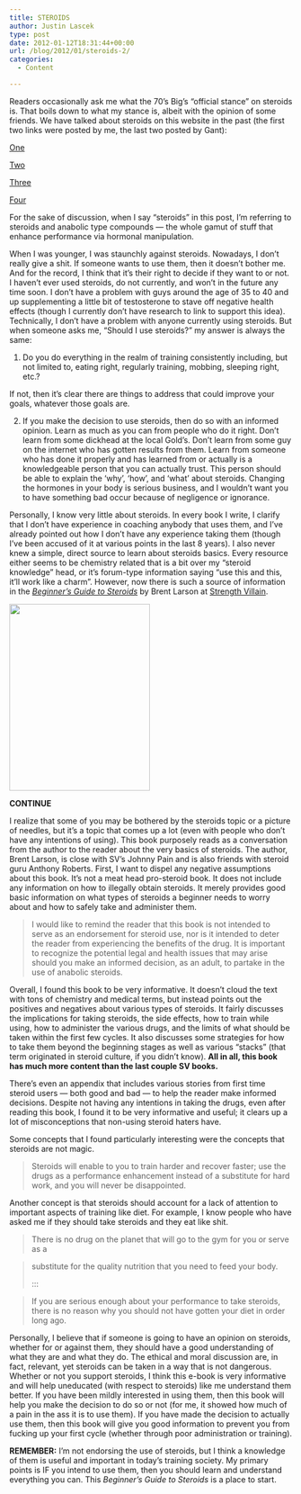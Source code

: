 ```yaml
---
title: STEROIDS
author: Justin Lascek
type: post
date: 2012-01-12T18:31:44+00:00
url: /blog/2012/01/steroids-2/
categories:
  - Content

---
```

Readers occasionally ask me what the 70&#8217;s Big&#8217;s &#8220;official stance&#8221; on steroids is. That boils down to what my stance is, albeit with the opinion of some friends. We have talked about steroids on this website in the past (the first two links were posted by me, the last two posted by Gant):
  
<a href="/blog/2010/02/id-like-a-word-with-you/" target="_blank">One</a>
  
<a href="/blog/2010/09/football-and-steroids-do-you-care/" target="_blank">Two</a>
  
<a href="/blog/2009/12/steroids/" target="_blank">Three</a>
  
<a href="/blog/2010/02/putting-the-cart-before-the-horse%E2%80%94steroid-qa/" target="_blank">Four</a>
  

  
For the sake of discussion, when I say &#8220;steroids&#8221; in this post, I&#8217;m referring to steroids and anabolic type compounds &#8212; the whole gamut of stuff that enhance performance via hormonal manipulation.
  

  
When I was younger, I was staunchly against steroids. Nowadays, I don&#8217;t really give a shit. If someone wants to use them, then it doesn&#8217;t bother me. And for the record, I think that it&#8217;s their right to decide if they want to or not. I haven&#8217;t ever used steroids, do not currently, and won&#8217;t in the future any time soon. I don&#8217;t have a problem with guys around the age of 35 to 40 and up supplementing a little bit of testosterone to stave off negative health effects (though I currently don&#8217;t have research to link to support this idea). Technically, I don&#8217;t have a problem with anyone currently using steroids. But when someone asks me, &#8220;Should I use steroids?&#8221; my answer is always the same:
  

  
1. Do you do everything in the realm of training consistently including, but not limited to, eating right, regularly training, mobbing, sleeping right, etc.?
  
If not, then it&#8217;s clear there are things to address that could improve your goals, whatever those goals are.
  
2. If you make the decision to use steroids, then do so with an informed opinion. Learn as much as you can from people who do it right. Don&#8217;t learn from some dickhead at the local Gold&#8217;s. Don&#8217;t learn from some guy on the internet who has gotten results from them. Learn from someone who has done it properly and has learned from or actually is a knowledgeable person that you can actually trust. This person should be able to explain the &#8216;why&#8217;, &#8216;how&#8217;, and &#8216;what&#8217; about steroids. Changing the hormones in your body is serious business, and I wouldn&#8217;t want you to have something bad occur because of negligence or ignorance.
  

  
Personally, I know very little about steroids. In every book I write, I clarify that I don&#8217;t have experience in coaching anybody that uses them, and I&#8217;ve already pointed out how I don&#8217;t have any experience taking them (though I&#8217;ve been accused of it at various points in the last 8 years). I also never knew a simple, direct source to learn about steroids basics. Every resource either seems to be chemistry related that is a bit over my &#8220;steroid knowledge&#8221; head, or it&#8217;s forum-type information saying &#8220;use this and this, it&#8217;ll work like a charm&#8221;. However, now there is such a source of information in the _<a href="http://strengthvillain.myshopify.com/collections/ebooks" target="_blank">Beginner&#8217;s Guide to Steroids</a>_ by Brent Larson at <a href="http://strengthvillain.com" target="_blank">Strength Villain</a>.
  

  
[<img data-attachment-id="6122" data-permalink="/blog/2012/01/steroids-2/sv_steroids_large/" data-orig-file="/2012/01/SV_steroids_large.jpg" data-orig-size="250,332" data-comments-opened="1" data-image-meta="{&quot;aperture&quot;:&quot;0&quot;,&quot;credit&quot;:&quot;&quot;,&quot;camera&quot;:&quot;&quot;,&quot;caption&quot;:&quot;&quot;,&quot;created_timestamp&quot;:&quot;0&quot;,&quot;copyright&quot;:&quot;&quot;,&quot;focal_length&quot;:&quot;0&quot;,&quot;iso&quot;:&quot;0&quot;,&quot;shutter_speed&quot;:&quot;0&quot;,&quot;title&quot;:&quot;&quot;}" data-image-title="SV_steroids_large" data-image-description="" data-medium-file="/2012/01/SV_steroids_large.jpg" data-large-file="/2012/01/SV_steroids_large.jpg" src="/2012/01/SV_steroids_large.jpg" alt="" title="SV_steroids_large" width="250" height="332" class="aligncenter size-full wp-image-6122" />][1]
  
**CONTINUE <!--more-->**


  

  
I realize that some of you may be bothered by the steroids topic or a picture of needles, but it&#8217;s a topic that comes up a lot (even with people who don&#8217;t have any intentions of using). This book purposely reads as a conversation from the author to the reader about the very basics of steroids. The author, Brent Larson, is close with SV&#8217;s Johnny Pain and is also friends with steroid guru Anthony Roberts. First, I want to dispel any negative assumptions about this book. It&#8217;s not a meat head pro-steroid book. It does not include any information on how to illegally obtain steroids. It merely provides good basic information on what types of steroids a beginner needs to worry about and how to safely take and administer them. 

> I would like to remind the reader that this book is not intended to serve as an endorsement for steroid use, nor is it intended to deter the reader from experiencing the benefits of the drug. It is important to recognize the potential legal and health issues that may arise should you make an informed decision, as an adult, to partake in the use of anabolic steroids.

Overall, I found this book to be very informative. It doesn&#8217;t cloud the text with tons of chemistry and medical terms, but instead points out the positives and negatives about various types of steroids. It fairly discusses the implications for taking steroids, the side effects, how to train while using, how to administer the various drugs, and the limits of what should be taken within the first few cycles. It also discusses some strategies for how to take them beyond the beginning stages as well as various &#8220;stacks&#8221; (that term originated in steroid culture, if you didn&#8217;t know). **All in all, this book has much more content than the last couple SV books.** 

There&#8217;s even an appendix that includes various stories from first time steroid users &#8212; both good and bad &#8212; to help the reader make informed decisions. Despite not having any intentions in taking the drugs, even after reading this book, I found it to be very informative and useful; it clears up a lot of misconceptions that non-using steroid haters have.
  

  
Some concepts that I found particularly interesting were the concepts that steroids are not magic. 

> Steroids will enable to you to train harder and recover faster; use the drugs as a performance enhancement instead of a substitute for hard work, and you will never be disappointed.

Another concept is that steroids should account for a lack of attention to important aspects of training like diet. For example, I know people who have asked me if they should take steroids and they eat like shit. 

> There is no drug on the planet that will go to the gym for you or serve as a
  
> substitute for the quality nutrition that you need to feed your body.
> 
> :::
  
> If you are serious enough about your performance to take steroids, there is no reason why you should not have gotten your diet in order long ago.

Personally, I believe that if someone is going to have an opinion on steroids, whether for or against them, they should have a good understanding of what they are and what they do. The ethical and moral discussion are, in fact, relevant, yet steroids can be taken in a way that is not dangerous. Whether or not you support steroids, I think this e-book is very informative and will help uneducated (with respect to steroids) like me understand them better. If you have been mildly interested in using them, then this book will help you make the decision to do so or not (for me, it showed how much of a pain in the ass it is to use them). If you have made the decision to actually use them, then this book will give you good information to prevent you from fucking up your first cycle (whether through poor administration or training).
  

  
**REMEMBER:** I&#8217;m not endorsing the use of steroids, but I think a knowledge of them is useful and important in today&#8217;s training society. My primary points is IF you intend to use them, then you should learn and understand everything you can. This _Beginner&#8217;s Guide to Steroids_ is a place to start.

 [1]: http://strengthvillain.myshopify.com/collections/ebooks
